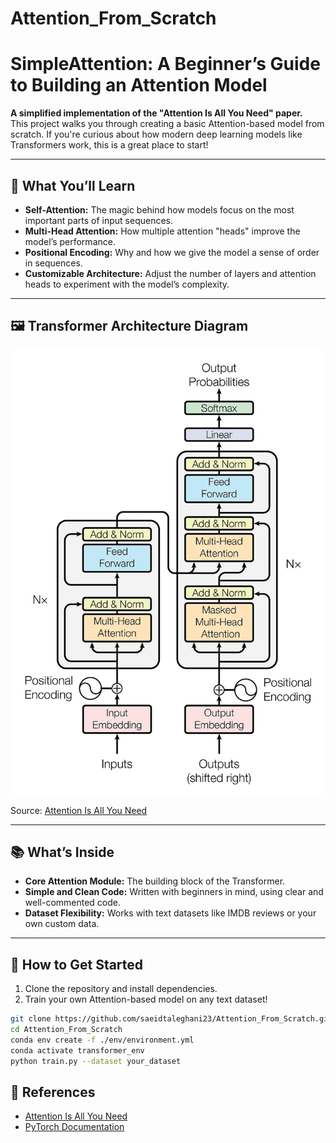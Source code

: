 # Attention_From_Scratch

# **SimpleAttention: A Beginner’s Guide to Building an Attention Model**  
**A simplified implementation of the "Attention Is All You Need" paper.**  
This project walks you through creating a basic Attention-based model from scratch. If you're curious about how modern deep learning models like Transformers work, this is a great place to start!

---

## 🌟 What You’ll Learn  
- **Self-Attention:** The magic behind how models focus on the most important parts of input sequences.  
- **Multi-Head Attention:** How multiple attention "heads" improve the model’s performance.  
- **Positional Encoding:** Why and how we give the model a sense of order in sequences.  
- **Customizable Architecture:** Adjust the number of layers and attention heads to experiment with the model’s complexity.

---
## 🖼️ Transformer Architecture Diagram

![Transformer Diagram](Transformer_Diagram.png)

Source: [Attention Is All You Need](https://arxiv.org/abs/1706.03762)

---
## 📚 What’s Inside  
- **Core Attention Module:** The building block of the Transformer.  
- **Simple and Clean Code:** Written with beginners in mind, using clear and well-commented code.  
- **Dataset Flexibility:** Works with text datasets like IMDB reviews or your own custom data.

---

## 🚀 How to Get Started  
1. Clone the repository and install dependencies.  
2. Train your own Attention-based model on any text dataset!  

```bash
git clone https://github.com/saeidtaleghani23/Attention_From_Scratch.git
cd Attention_From_Scratch
conda env create -f ./env/environment.yml
conda activate transformer_env
python train.py --dataset your_dataset

```

## 📖 References
- [Attention Is All You Need](https://arxiv.org/abs/1706.03762)  
- [PyTorch Documentation](https://pytorch.org/docs/stable/index.html)


